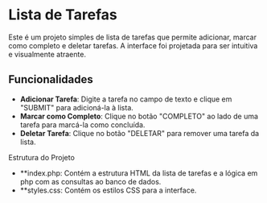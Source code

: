 # Lista de Tarefas

Este é um projeto simples de lista de tarefas que permite adicionar, marcar como completo e deletar tarefas. A interface foi projetada para ser intuitiva e visualmente atraente.

## Funcionalidades

- **Adicionar Tarefa**: Digite a tarefa no campo de texto e clique em "SUBMIT" para adicioná-la à lista.
- **Marcar como Completo**: Clique no botão "COMPLETO" ao lado de uma tarefa para marcá-la como concluída.
- **Deletar Tarefa**: Clique no botão "DELETAR" para remover uma tarefa da lista.

Estrutura do Projeto
- **index.php: Contém a estrutura HTML da lista de tarefas e a lógica em php com as consultas ao banco de dados.
- **styles.css: Contém os estilos CSS para a interface.
